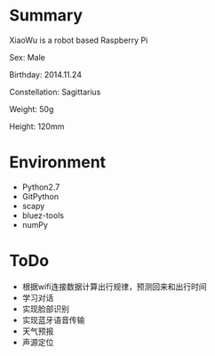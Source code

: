 # Summary

XiaoWu is a robot based Raspberry Pi

Sex: Male

Birthday: 2014.11.24

Constellation: Sagittarius

Weight: 50g

Height: 120mm


# Environment

* Python2.7
* GitPython
* scapy
* bluez-tools
* numPy

# ToDo

* 根据wifi连接数据计算出行规律，预测回来和出行时间
* 学习对话
* 实现脸部识别
* 实现蓝牙语音传输
* 天气预报
* 声源定位
